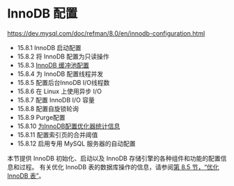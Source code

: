 # InnoDB 配置

<https://dev.mysql.com/doc/refman/8.0/en/innodb-configuration.html>

- 15.8.1 InnoDB 启动配置
- 15.8.2 将 InnoDB 配置为只读操作
- 15.8.3 [InnoDB 缓冲池配置](InnoDB缓冲池配置/InnoDB缓冲池配置.md)
- 15.8.4 为 InnoDB 配置线程并发
- 15.8.5 配置后台InnoDB I/O线程数
- 15.8.6 在 Linux 上使用异步 I/O
- 15.8.7 配置 InnoDB I/O 容量
- 15.8.8 配置自旋锁轮询
- 15.8.9 Purge配置
- 15.8.10 [为InnoDB配置优化器统计信息](为InnoDB配置Optimizer统计信息.md)
- 15.8.11 配置索引页的合并阈值
- 15.8.12 启用专用 MySQL 服务器的自动配置

本节提供 InnoDB 初始化、启动以及 InnoDB 存储引擎的各种组件和功能的配置信息和过程。 有关优化 InnoDB 表的数据库操作的信息，请参阅[第 8.5 节，“优化 InnoDB 表”](https://dev.mysql.com/doc/refman/8.0/en/optimizing-innodb.html)。
